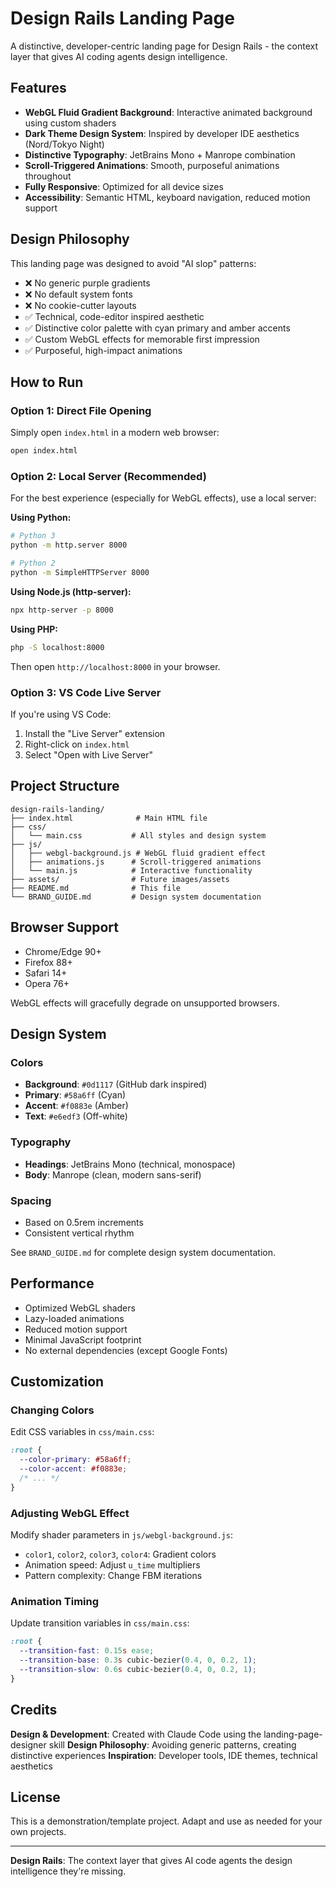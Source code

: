 # Design Rails Landing Page

A distinctive, developer-centric landing page for Design Rails - the context layer that gives AI coding agents design intelligence.

## Features

- **WebGL Fluid Gradient Background**: Interactive animated background using custom shaders
- **Dark Theme Design System**: Inspired by developer IDE aesthetics (Nord/Tokyo Night)
- **Distinctive Typography**: JetBrains Mono + Manrope combination
- **Scroll-Triggered Animations**: Smooth, purposeful animations throughout
- **Fully Responsive**: Optimized for all device sizes
- **Accessibility**: Semantic HTML, keyboard navigation, reduced motion support

## Design Philosophy

This landing page was designed to avoid "AI slop" patterns:
- ❌ No generic purple gradients
- ❌ No default system fonts
- ❌ No cookie-cutter layouts
- ✅ Technical, code-editor inspired aesthetic
- ✅ Distinctive color palette with cyan primary and amber accents
- ✅ Custom WebGL effects for memorable first impression
- ✅ Purposeful, high-impact animations

## How to Run

### Option 1: Direct File Opening
Simply open `index.html` in a modern web browser:
```bash
open index.html
```

### Option 2: Local Server (Recommended)
For the best experience (especially for WebGL effects), use a local server:

**Using Python:**
```bash
# Python 3
python -m http.server 8000

# Python 2
python -m SimpleHTTPServer 8000
```

**Using Node.js (http-server):**
```bash
npx http-server -p 8000
```

**Using PHP:**
```bash
php -S localhost:8000
```

Then open `http://localhost:8000` in your browser.

### Option 3: VS Code Live Server
If you're using VS Code:
1. Install the "Live Server" extension
2. Right-click on `index.html`
3. Select "Open with Live Server"

## Project Structure

```
design-rails-landing/
├── index.html              # Main HTML file
├── css/
│   └── main.css           # All styles and design system
├── js/
│   ├── webgl-background.js # WebGL fluid gradient effect
│   ├── animations.js      # Scroll-triggered animations
│   └── main.js            # Interactive functionality
├── assets/                # Future images/assets
├── README.md              # This file
└── BRAND_GUIDE.md         # Design system documentation
```

## Browser Support

- Chrome/Edge 90+
- Firefox 88+
- Safari 14+
- Opera 76+

WebGL effects will gracefully degrade on unsupported browsers.

## Design System

### Colors
- **Background**: `#0d1117` (GitHub dark inspired)
- **Primary**: `#58a6ff` (Cyan)
- **Accent**: `#f0883e` (Amber)
- **Text**: `#e6edf3` (Off-white)

### Typography
- **Headings**: JetBrains Mono (technical, monospace)
- **Body**: Manrope (clean, modern sans-serif)

### Spacing
- Based on 0.5rem increments
- Consistent vertical rhythm

See `BRAND_GUIDE.md` for complete design system documentation.

## Performance

- Optimized WebGL shaders
- Lazy-loaded animations
- Reduced motion support
- Minimal JavaScript footprint
- No external dependencies (except Google Fonts)

## Customization

### Changing Colors
Edit CSS variables in `css/main.css`:
```css
:root {
  --color-primary: #58a6ff;
  --color-accent: #f0883e;
  /* ... */
}
```

### Adjusting WebGL Effect
Modify shader parameters in `js/webgl-background.js`:
- `color1`, `color2`, `color3`, `color4`: Gradient colors
- Animation speed: Adjust `u_time` multipliers
- Pattern complexity: Change FBM iterations

### Animation Timing
Update transition variables in `css/main.css`:
```css
:root {
  --transition-fast: 0.15s ease;
  --transition-base: 0.3s cubic-bezier(0.4, 0, 0.2, 1);
  --transition-slow: 0.6s cubic-bezier(0.4, 0, 0.2, 1);
}
```

## Credits

**Design & Development**: Created with Claude Code using the landing-page-designer skill
**Design Philosophy**: Avoiding generic patterns, creating distinctive experiences
**Inspiration**: Developer tools, IDE themes, technical aesthetics

## License

This is a demonstration/template project. Adapt and use as needed for your own projects.

---

**Design Rails**: The context layer that gives AI code agents the design intelligence they're missing.
